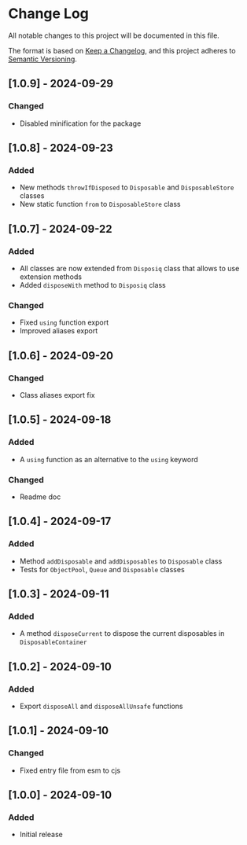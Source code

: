 # Change Log

All notable changes to this project will be documented in this file.

The format is based on [Keep a Changelog](https://keepachangelog.com/en/1.0.0/),
and this project adheres to [Semantic Versioning](https://semver.org/spec/v2.0.0.html).

## [1.0.9] - 2024-09-29

### Changed

- Disabled minification for the package

## [1.0.8] - 2024-09-23

### Added

- New methods `throwIfDisposed` to `Disposable` and `DisposableStore` classes
- New static function `from` to `DisposableStore` class

## [1.0.7] - 2024-09-22

### Added

- All classes are now extended from `Disposiq` class that allows to use extension methods
- Added `disposeWith` method to `Disposiq` class

### Changed

- Fixed `using` function export
- Improved aliases export

## [1.0.6] - 2024-09-20

### Changed

- Class aliases export fix

## [1.0.5] - 2024-09-18

### Added

- A `using` function as an alternative to the `using` keyword

### Changed

- Readme doc

## [1.0.4] - 2024-09-17

### Added

- Method `addDisposable` and `addDisposables` to `Disposable` class
- Tests for `ObjectPool`, `Queue` and `Disposable` classes

## [1.0.3] - 2024-09-11

### Added

- A method `disposeCurrent` to dispose the current disposables in `DisposableContainer`

## [1.0.2] - 2024-09-10

### Added

- Export `disposeAll` and `disposeAllUnsafe` functions

## [1.0.1] - 2024-09-10

### Changed

- Fixed entry file from esm to cjs

## [1.0.0] - 2024-09-10

### Added

- Initial release